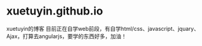 # xuetuyin.github.io
xuetuyin的博客
目前正在自学web前段，有自学html/css、javascript、jquary、Ajax，打算去angularjs，要学的东西好多，加油！
